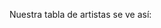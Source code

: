 Nuestra tabla de artistas se ve así:

<div class='mu-erd'
  data-entities='{
    "bandas": {
      "id" : {
        "type": "INTEGER",
        "pk": true
      },
      "nombre": {
        "type": "TEXT"
      },
      "apellido": {
        "type": "TEXT"
      },
      "fecha_de_nacimiento": {
        "type": "DATE"
      }
    }
  }'>
</div>